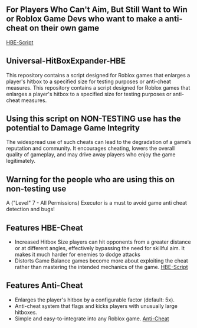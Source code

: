 ## For Players Who Can't Aim, But Still Want to Win or Roblox Game Devs who want to make a anti-cheat on their own game

[HBE-Script](https://raw.githubusercontent.com/XenonMorpheus/Universal-HitBoxExpander-HBE/refs/heads/main/main.lua)

## Universal-HitBoxExpander-HBE
This repository contains a script designed for Roblox games that enlarges a player's hitbox to a specified size for testing purposes or anti-cheat measures. This repository contains a script designed for Roblox games that enlarges a player's hitbox to a specified size for testing purposes or anti-cheat measures. 

## Using this script on NON-TESTING use has the potential to Damage Game Integrity
The widespread use of such cheats can lead to the degradation of a game’s reputation and community. It encourages cheating, lowers the overall quality of gameplay, and may drive away players who enjoy the game legitimately.


## Warning for the people who are using this on non-testing use
A ("Level" 7 - All Permissions) Executor is a must to avoid game anti cheat detection and bugs!

## Features HBE-Cheat
- Increased Hitbox Size players can hit opponents from a greater distance or at different angles, effectively bypassing the need for skillful aim. It makes it much harder for enemies to dodge attacks
- Distorts Game Balance games become more about exploiting the cheat rather than mastering the intended mechanics of the game.
[HBE-Script](https://raw.githubusercontent.com/XenonMorpheus/Universal-HitBoxExpander-HBE/refs/heads/main/main.lua)

## Features Anti-Cheat
- Enlarges the player's hitbox by a configurable factor (default: 5x).
- Anti-cheat system that flags and kicks players with unusually large hitboxes.
- Simple and easy-to-integrate into any Roblox game.
[Anti-Cheat](https://github.com/XenonMorpheus/Universal-HitBoxExpander-HBE/tree/main/ServerScriptService)
